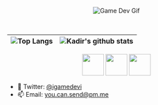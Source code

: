 <p align="center" >
  <img src="https://github.com/IGameDevI/igamedevi/blob/master/gamer_800x600.gif?raw=true"  alt="Game Dev Gif">
</p>



<br>

| ![Top Langs](https://github-readme-stats.vercel.app/api/top-langs/?username=igamedevi&hide_langs_below=1&hide_border=true&hide=html,shaderlab,java,hlsl,c%23&langs_count=7)| ![Kadir's github stats](https://github-readme-stats.vercel.app/api/?username=igamedevi&show_icons=true&title_color=3080ed&icon_color=3080ed&text_color=9f9f9f&bg_color=ffffff,issues&hide_border=true&count_private=true) |
|------------------------------------------------------------------------------------------------------------|------------------------------------------------------------------------------------------------------------------------------------------------------------------------------------------------------------------|

<p align="center" >
   
 <code title="Unity Logo"><img height="50" src="https://108download.com/wp-content/uploads/Unity-Web-Player.png"></code> <code title="Flutter Logo"><img height="50" src="https://cdn.worldvectorlogo.com/logos/flutter-logo.svg"></code> <code title="Figma Logo"><img height="50" src="https://i.pinimg.com/originals/a5/58/b4/a558b426cb8973523f37bbed94cf0f09.png"></code> 
  
  
</p>


- 💬 Twitter: <a href="https://www.twitter.com/igamedevi">@igamedevi</a>
- 📫 Email: you.can.send@pm.me
